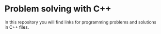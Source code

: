 # Problem solving with C++

In this repository you will find links for programming problems and solutions in C++ files.
